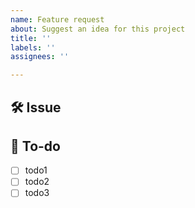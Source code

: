 ```yaml
---
name: Feature request
about: Suggest an idea for this project
title: ''
labels: ''
assignees: ''

---
```


## 🛠 Issue

## 📝 To-do
- [ ] todo1
- [ ] todo2
- [ ] todo3
